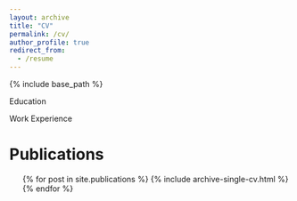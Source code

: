 ```yaml
---
layout: archive
title: "CV"
permalink: /cv/
author_profile: true
redirect_from:
  - /resume
---
```


{% include base_path %}

Education

Work Experience

Publications
======
  <ul>{% for post in site.publications %}
    {% include archive-single-cv.html %}
  {% endfor %}</ul>
